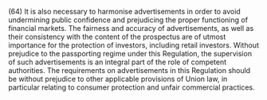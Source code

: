 (64) It is also necessary to harmonise advertisements in order to avoid undermining public confidence and prejudicing the proper functioning of financial markets. The fairness and accuracy of advertisements, as well as their consistency with the content of the prospectus are of utmost importance for the protection of investors, including retail investors. Without prejudice to the passporting regime under this Regulation, the supervision of such advertisements is an integral part of the role of competent authorities. The requirements on advertisements in this Regulation should be without prejudice to other applicable provisions of Union law, in particular relating to consumer protection and unfair commercial practices.